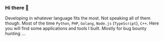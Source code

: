 ### Hi there 👋
<!--
Semi easter egg 👀
https://github.com/abhisheknaiidu/awesome-github-profile-readme
-->

Developing in whatever language fits the most. Not speaking all of them though. Most of the time `Python`, `PHP`, `Golang`, `Node.js` (`TypeScript`), `C++`. Here you will find some applications and tools I built. Mostly for bug bounty hunting ...
